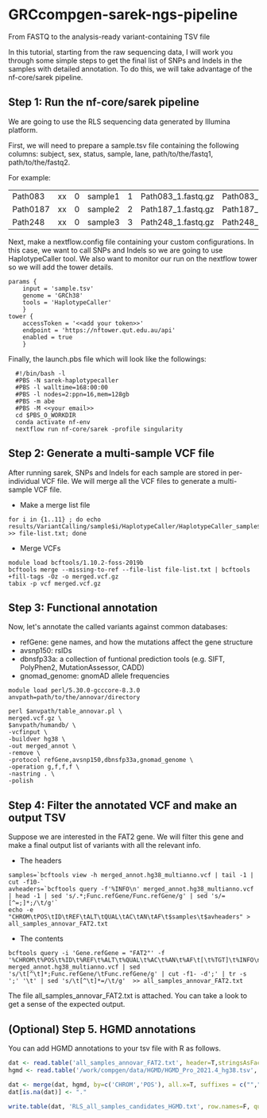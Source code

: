 # GRCcompgen-sarek-ngs-pipeline
From FASTQ to the analysis-ready variant-containing TSV file 


In this tutorial, starting from the raw sequencing data, I will work you through some simple steps to get the final list of SNPs and Indels in the samples with detailed annotation. To do this, we will take advantage of the nf-core/sarek pipeline.


## Step 1: Run the nf-core/sarek pipeline
We are going to use the RLS sequencing data generated by Illumina platform.

First, we will need to prepare a sample.tsv file containing the following columns: subject, sex, status, sample, lane, path/to/the/fastq1, path/to/the/fastq2.

For example: 

|   |   |   |   |   |   |   |
| ------- | -- | - | -------- | - | ------------------ | ------------------ |
| Path083 | xx | 0 | sample1 | 1 | Path083_1.fastq.gz | Path083_2.fastq.gz |
| Path0187 |	xx | 0 | sample2 | 2 | Path187_1.fastq.gz | Path187_2.fastq.gz |
| Path248	| xx | 0 | sample3 | 3 | Path248_1.fastq.gz | Path248_2.fastq.gz |

Next, make a nextflow.config file containing your custom configurations. In this case, we want to call SNPs and Indels so we are going to use HaplotypeCaller tool. We also want to monitor our run on the nextflow tower so we will add the tower details. 

	params {
		input = 'sample.tsv'
		genome = 'GRCh38'
		tools = 'HaplotypeCaller'  
		}
	tower {
		accessToken = '<<add your token>>'
		endpoint = 'https://nftower.qut.edu.au/api'
		enabled = true
		}
    

Finally, the launch.pbs file which will look like the followings:

```
  #!/bin/bash -l
  #PBS -N sarek-haplotypecaller
  #PBS -l walltime=168:00:00
  #PBS -l nodes=2:ppn=16,mem=128gb
  #PBS -m abe
  #PBS -M <<your email>>
  cd $PBS_O_WORKDIR
  conda activate nf-env
  nextflow run nf-core/sarek -profile singularity 
```

## Step 2: Generate a multi-sample VCF file

After running sarek, SNPs and Indels for each sample are stored in per-individual VCF file. We will merge all the VCF files to generate a multi-sample VCF file. 

 - Make a merge list file

```
for i in {1..11} ; do echo results/VariantCalling/sample$i/HaplotypeCaller/HaplotypeCaller_sample$i.vcf.gz >> file-list.txt; done
```

 - Merge VCFs

```
module load bcftools/1.10.2-foss-2019b
bcftools merge --missing-to-ref --file-list file-list.txt | bcftools +fill-tags -Oz -o merged.vcf.gz 
tabix -p vcf merged.vcf.gz
```

## Step 3: Functional annotation

Now, let's annotate the called variants against common databases:
 - refGene: gene names, and how the mutations affect the gene structure
 - avsnp150: rsIDs
 - dbnsfp33a: a collection of funtional prediction tools (e.g. SIFT, PolyPhen2, MutationAssessor, CADD)
 - gnomad_genome: gnomAD allele frequencies 

```
module load perl/5.30.0-gcccore-8.3.0
anvpath=path/to/the/annovar/directory

perl $anvpath/table_annovar.pl \
merged.vcf.gz \
$anvpath/humandb/ \
-vcfinput \
-buildver hg38 \
-out merged_annot \
-remove \
-protocol refGene,avsnp150,dbnsfp33a,gnomad_genome \
-operation g,f,f,f \
-nastring . \
-polish
```

## Step 4: Filter the annotated VCF and make an output TSV
Suppose we are interested in the FAT2 gene. We will filter this gene and make a final output list of variants with all the relevant info.

 - The headers

```
samples=`bcftools view -h merged_annot.hg38_multianno.vcf | tail -1 | cut -f10-`
avheaders=`bcftools query -f'%INFO\n' merged_annot.hg38_multianno.vcf | head -1 | sed 's/.*;Func.refGene/Func.refGene/g' | sed 's/=[^=;]*;/\t/g'`
echo -e "CHROM\tPOS\tID\tREF\tALT\tQUAL\tAC\tAN\tAF\t$samples\t$avheaders" > all_samples_annovar_FAT2.txt
```

 - The contents

```
bcftools query -i 'Gene.refGene = "FAT2"' -f '%CHROM\t%POS\t%ID\t%REF\t%ALT\t%QUAL\t%AC\t%AN\t%AF\t[\t%TGT]\t%INFO\n' merged_annot.hg38_multianno.vcf | sed 's/\t[^\t]*;Func.refGene/\tFunc.refGene/g' | cut -f1- -d';' | tr -s ';' '\t' | sed 's/\t[^\t]*=/\t/g'  >> all_samples_annovar_FAT2.txt
```

The file all_samples_annovar_FAT2.txt is attached. You can take a look to get a sense of the expected output. 


## (Optional) Step 5. HGMD annotations
You can add HGMD annotations to your tsv file with R as follows.

```R
dat <- read.table('all_samples_annovar_FAT2.txt', header=T,stringsAsFactors = F)
hgmd <- read.table('/work/compgen/data/HGMD/HGMD_Pro_2021.4_hg38.tsv', header=T, fill=TRUE, stringsAsFactors =F)

dat <- merge(dat, hgmd, by=c('CHROM','POS'), all.x=T, suffixes = c("",".HGMD"))
dat[is.na(dat)] <- "."

write.table(dat, 'RLS_all_samples_candidates_HGMD.txt', row.names=F, quote=F)
```
    
    
